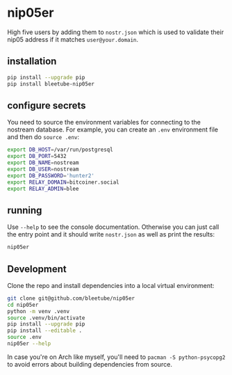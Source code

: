 # nip05er

High five users by adding them to `nostr.json` which is used to validate their nip05 address if it matches `user@your.domain`.

## installation

```bash
pip install --upgrade pip
pip install bleetube-nip05er
```

## configure secrets

You need to source the environment variables for connecting to the nostream database. For example, you can create an `.env` environment file and then do `source .env`:

```bash
export DB_HOST=/var/run/postgresql
export DB_PORT=5432
export DB_NAME=nostream
export DB_USER=nostream
export DB_PASSWORD='hunter2'
export RELAY_DOMAIN=bitcoiner.social
export RELAY_ADMIN=blee
```

## running

Use `--help` to see the console documentation. Otherwise you can just call the entry point and it should write `nostr.json` as well as print the results:

```bash
nip05er
```

## Development

Clone the repo and install dependencies into a local virtual environment:

```bash
git clone git@github.com/bleetube/nip05er
cd nip05er
python -m venv .venv
source .venv/bin/activate
pip install --upgrade pip
pip install --editable .
source .env
nip05er --help
```

In case you're on Arch like myself, you'll need to `pacman -S python-psycopg2` to avoid errors about building dependencies from source.
